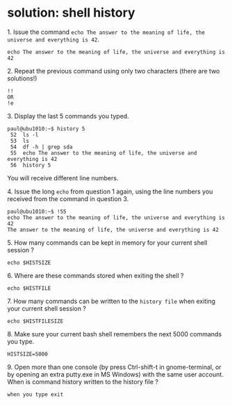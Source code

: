 # solution: shell history

1\. Issue the command
`echo The answer to the meaning of life, the universe and everything is 42`.

    echo The answer to the meaning of life, the universe and everything is 42

2\. Repeat the previous command using only two characters (there are two
solutions!)

    !!
    OR
    !e

3\. Display the last 5 commands you typed.

    paul@ubu1010:~$ history 5
     52  ls -l
     53  ls
     54  df -h | grep sda
     55  echo The answer to the meaning of life, the universe and everything is 42
     56  history 5

You will receive different line numbers.

4\. Issue the long `echo` from question 1 again, using the line numbers
you received from the command in question 3.

    paul@ubu1010:~$ !55
    echo The answer to the meaning of life, the universe and everything is 42
    The answer to the meaning of life, the universe and everything is 42

5\. How many commands can be kept in memory for your current shell
session ?

    echo $HISTSIZE

6\. Where are these commands stored when exiting the shell ?

    echo $HISTFILE

7\. How many commands can be written to the `history file` when exiting
your current shell session ?

    echo $HISTFILESIZE

8\. Make sure your current bash shell remembers the next 5000 commands
you type.

    HISTSIZE=5000

9\. Open more than one console (by press Ctrl-shift-t in gnome-terminal,
or by opening an extra putty.exe in MS Windows) with the same user
account. When is command history written to the history file ?

    when you type exit
